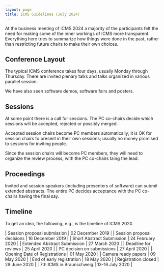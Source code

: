 ```yaml
---
layout: page
title: ICMS Guidelines (July 2024)
---
```


At the business meeting of ICMS 2024 a majority of the participants
felt the need for making some of the inner workings of ICMS more
transparent.  Everything here tries to summarize how things were done
in the past, rather than restricting future chairs to make their own
choices.

## Conference Layout

The typical ICMS conference takes four days, usually Monday through
Thursday.  There are invited plenary talks and talks organized in
various parallel session.

We have also seen software demos, software fairs and posters.

## Sessions

At some point there is a call for sessions.  The PC co-chairs decide
which sessions will be accepted, rejected or possibly merged.

Accepted session chairs become PC members automatically; it is OK for
session chairs to present in their own sessions; usually no money
promised to sessions for inviting people.

Since the session chairs will become PC members, they will need to
organize the review process, with the PC co-chairs taing the lead.

## Proceedings

Invited and session speakers (including presenters of software) can
submit extended abstracts.  The entire PC decides acceptance with the 
PC co-chairs having the final say.

## Timeline

To get an idea, the following, e.g., is the timeline of ICMS 2020.

| Session proposal submission | 02 December 2019 |
| Session proposal decisions | 16 December 2019 |
| Short Abstract Submission | 24 February 2020 |
| Extended Abstract Submission | 27 March 2020 |
| Deadline for reviews | 25 April 2020 |
| PC decision on submissions | 27 April 2020 |
| Opening Date of Registrations | 01 May 2020 |
| Camera ready papers | 09 May 2020 |
| End of early registration | 18 May 2020 |
| Registration closed | 29 June 2020 |
| 7th ICMS in Braunschweig | 13-16 July 2020 |

